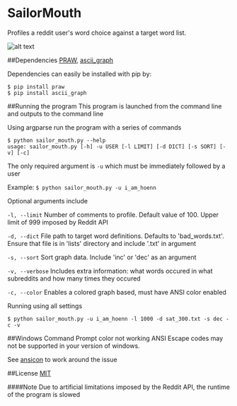 # SailorMouth
Profiles a reddit user's word choice against a target word list. 

![alt text](https://github.com/Hoenn/SailorMouth/blob/master/images/scrnshot.png "Anonymous user's results, not too good!")

##Dependencies
[PRAW](https://github.com/praw-dev/praw), [ascii_graph](https://github.com/kakwa/py-ascii-graph)

Dependencies can easily be installed with pip by:
```
$ pip install praw
$ pip install ascii_graph
```

##Running the program
This program is launched from the command line and outputs to the command line

Using argparse run the program with a series of commands
```
$ python sailor_mouth.py --help
usage: sailor_mouth.py [-h] -u USER [-l LIMIT] [-d DICT] [-s SORT] [-v] [-c]
```
The only required argument is ```-u``` which must be immediately followed by a user

Example: ```$ python sailor_mouth.py -u i_am_hoenn```

Optional arguments include

```-l, --limit``` Number of comments to profile. Default value of 100. Upper limit of 999 imposed by Reddit API

```-d, --dict``` File path to target word definitions. Defaults to 'bad_words.txt'. Ensure that file is in 'lists' directory and include '.txt' in argument

```-s, --sort``` Sort graph data. Include 'inc' or 'dec' as an argument

```-v, --verbose``` Includes extra information: what words occured in what subreddits and how many times they occured

```-c, --color``` Enables a colored graph based, must have ANSI color enabled


Running using all settings
```
$ python sailor_mouth.py -u i_am_hoenn -l 1000 -d sat_300.txt -s dec -c -v
```

##Windows Command Prompt color not working
ANSI Escape codes may not be supported in your version of windows. 

See [ansicon](https://github.com/adoxa/ansicon) to work around the issue

##License
[MIT](https://github.com/Hoenn/SailorMouth/blob/master/LICENSE)

####Note
Due to artificial limitations imposed by the Reddit API, the runtime of the program is slowed
